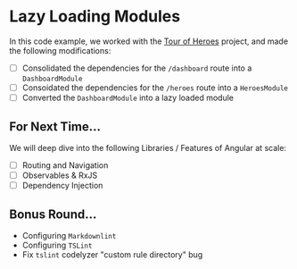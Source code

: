 # Lazy Loading Modules

In this code example, we worked with the [Tour of Heroes](https://angular.io/guide/http) project, and made the following modifications:

- [ ] Consolidated the dependencies for the `/dashboard` route into a `DashboardModule`
- [ ] Consoidated the dependencies for the `/heroes` route into a `HeroesModule`
- [ ] Converted the `DashboardModule` into a lazy loaded module

## For Next Time...

We will deep dive into the following Libraries / Features of Angular at scale:

- [ ] Routing and Navigation
- [ ] Observables & RxJS
- [ ] Dependency Injection

## Bonus Round...

- Configuring `Markdownlint`
- Configuring `TSLint`
- Fix `tslint` codelyzer "custom rule directory" bug
